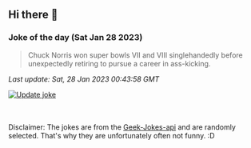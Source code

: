 ## Hi there 👋

### Joke of the day (Sat Jan 28 2023)
<!-- joke -->
>Chuck Norris won super bowls VII and VIII singlehandedly before unexpectedly retiring to pursue a career in ass-kicking.
<!-- /joke -->

*Last update: Sat, 28 Jan 2023 00:43:58 GMT*

[![Update joke](https://github.com/nclskfm/nclskfm/actions/workflows/joke.yml/badge.svg)](https://github.com/nclskfm/nclskfm/actions/workflows/joke.yml)

<br><br>
Disclaimer: The jokes are from the [Geek-Jokes-api](https://github.com/sameerkumar18/geek-joke-api) and are randomly selected. That's why they are unfortunately often not funny. :D
